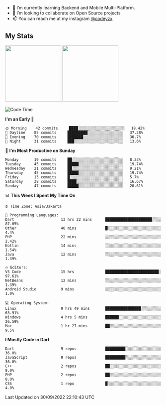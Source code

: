 - 🌱 I’m currently learning Backend and Mobile Multi-Platform.
- 👯 I’m looking to collaborate on Open Source projects
- 📫 You can reach me at my instagram <a href="https://www.instagram.com/codeyzx/">@codeyzx</a>

## My Stats
<p align="left">
<a href="https://github.com/codeyzx">
  <img height="180em" src="https://github-readme-stats-eight-theta.vercel.app/api?username=codeyzx&show_icons=true&theme=algolia&include_all_commits=true&count_private=true"/>
  <img height="180em" src="https://github-readme-stats-eight-theta.vercel.app/api/top-langs/?username=codeyzx&layout=compact&langs_count=8&theme=algolia"/>
</a>
</p>

<!--START_SECTION:waka-->
![Code Time](http://img.shields.io/badge/Code%20Time-121%20hrs%2017%20mins-blue)

**I'm an Early 🐤** 

```text
🌞 Morning    42 commits     ████░░░░░░░░░░░░░░░░░░░░░   18.42% 
🌆 Daytime    85 commits     █████████░░░░░░░░░░░░░░░░   37.28% 
🌃 Evening    70 commits     ███████░░░░░░░░░░░░░░░░░░   30.7% 
🌙 Night      31 commits     ███░░░░░░░░░░░░░░░░░░░░░░   13.6%

```
📅 **I'm Most Productive on Sunday** 

```text
Monday       19 commits     ██░░░░░░░░░░░░░░░░░░░░░░░   8.33% 
Tuesday      45 commits     █████░░░░░░░░░░░░░░░░░░░░   19.74% 
Wednesday    21 commits     ██░░░░░░░░░░░░░░░░░░░░░░░   9.21% 
Thursday     45 commits     █████░░░░░░░░░░░░░░░░░░░░   19.74% 
Friday       13 commits     █░░░░░░░░░░░░░░░░░░░░░░░░   5.7% 
Saturday     38 commits     ████░░░░░░░░░░░░░░░░░░░░░   16.67% 
Sunday       47 commits     █████░░░░░░░░░░░░░░░░░░░░   20.61%

```


📊 **This Week I Spent My Time On** 

```text
⌚︎ Time Zone: Asia/Jakarta

💬 Programming Languages: 
Dart                     13 hrs 22 mins      █████████████████████░░░░   87.05% 
Other                    40 mins             █░░░░░░░░░░░░░░░░░░░░░░░░   4.4% 
PHP                      22 mins             ░░░░░░░░░░░░░░░░░░░░░░░░░   2.42% 
Kotlin                   14 mins             ░░░░░░░░░░░░░░░░░░░░░░░░░   1.54% 
Java                     12 mins             ░░░░░░░░░░░░░░░░░░░░░░░░░   1.39%

🔥 Editors: 
VS Code                  15 hrs              ████████████████████████░   97.61% 
NetBeans                 12 mins             ░░░░░░░░░░░░░░░░░░░░░░░░░   1.39% 
Android Studio           9 mins              ░░░░░░░░░░░░░░░░░░░░░░░░░   1.0%

💻 Operating System: 
Linux                    9 hrs 49 mins       ████████████████░░░░░░░░░   63.91% 
Windows                  4 hrs 5 mins        ██████░░░░░░░░░░░░░░░░░░░   26.59% 
Mac                      1 hr 27 mins        ██░░░░░░░░░░░░░░░░░░░░░░░   9.5%

```

**I Mostly Code in Dart** 

```text
Dart                     9 repos             █████████░░░░░░░░░░░░░░░░   36.0% 
JavaScript               9 repos             █████████░░░░░░░░░░░░░░░░   36.0% 
C++                      2 repos             ██░░░░░░░░░░░░░░░░░░░░░░░   8.0% 
PHP                      2 repos             ██░░░░░░░░░░░░░░░░░░░░░░░   8.0% 
CSS                      1 repo              █░░░░░░░░░░░░░░░░░░░░░░░░   4.0%

```



 Last Updated on 30/09/2022 22:10:43 UTC
<!--END_SECTION:waka-->
